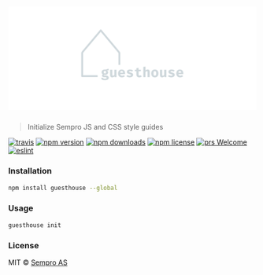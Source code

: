 # <img src="https://raw.githubusercontent.com/Sempro/guesthouse/master/guesthouse.gif" alt="guesthouse">

> Initialize Sempro JS and CSS style guides

[![travis](https://img.shields.io/travis/Sempro/guesthouse/master.svg?style=flat-square)](https://travis-ci.org/Sempro/guesthouse/builds)
[![npm version](https://img.shields.io/npm/v/guesthouse.svg?style=flat-square)](http://badge.fury.io/js/guesthouse)
[![npm downloads](https://img.shields.io/npm/dm/guesthouse.svg?style=flat-square)](http://badge.fury.io/js/guesthouse)
[![npm license](https://img.shields.io/npm/l/guesthouse.svg?style=flat-square)](http://badge.fury.io/js/guesthouse)
[![prs Welcome](https://img.shields.io/badge/PRs-welcome-brightgreen.svg?style=flat-square)](http://makeapullrequest.com)
[![eslint](https://img.shields.io/badge/code_style-airbnb-blue.svg?style=flat-square)](https://github.com/airbnb/javascript)

### Installation
```bash
npm install guesthouse --global
```

### Usage
```bash
guesthouse init
```

### License
MIT © [Sempro AS](http://www.sempro.no)
